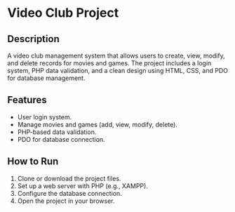 # Video Club Project

## Description
A video club management system that allows users to create, view, modify, and delete records for movies and games. The project includes a login system, PHP data validation, and a clean design using HTML, CSS, and PDO for database management.

## Features
- User login system.
- Manage movies and games (add, view, modify, delete).
- PHP-based data validation.
- PDO for database connection.

## How to Run
1. Clone or download the project files.
2. Set up a web server with PHP (e.g., XAMPP).
3. Configure the database connection.
4. Open the project in your browser.
